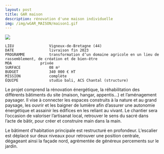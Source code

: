 ```yaml
---
layout: post
title: GAR maison
description: rénovation d'une maison individuelle
img: /img/wGAR_MAISON/maison1.gif
---
```


<div clas="img_row">
    <img class="col three" src="{{ site.baseurl }}/img/wGAR_MAISON/photo1.gif"/>
</div>

```
LIEU                Vigneux-de-Bretagne (44)
DATE                livraison fin 2023
PROGRAMME           transformation d’un domaine agricole en un lieu de rassemblement, de création et de bien-être
MOA  		    privée
SURFACE             08 m²
BUDGET              340 000 € HT
MISSION             complète
ÉQUIPE              studio bali, ACS Chantal (structure)
```

Le projet comprend la rénovation énergétique, la réhabilitation des différents bâtiments du site (maison, hangar, appentis...) et l’aménagement paysager.
Il vise à connecter les espaces construits à la nature et au grand paysage, les ouvrir et les baigner de lumière afin d’assurer une autonomie énergétique et assainir les édifices en les reliant au vivant. Le chantier sera l’occasion de valoriser l’artisanat local, retrouver le sens du sacré dans l’acte de bâtir, pour créer et construire main dans la main.

Le bâtiment d’habitation principale est restructuré en profondeur. L’escalier est déplacé sur deux niveaux pour retrouver une position centrale, dégageant ainsi la façade nord, agrémentée de généreux percements sur le jardin.

<div class="img_row">
	<img class="col three" src="{{ site.baseurl }}/img/wGAR_MAISON/maison1.gif" alt="" title="example image"/>
</div>
<div class="img_row">
	<img class="col three" src="{{ site.baseurl }}/img/wGAR_MAISON/maison2.jpg" alt="" title="example image"/>
</div>
<div class="img_row">
	<img class="col three" src="{{ site.baseurl }}/img/wGAR_MAISON/maison3.jpg" alt="" title="example image"/>
</div>
<div class="img_row">
	<img class="col three" src="{{ site.baseurl }}/img/wGAR_MAISON/maison4.jpg" alt="" title="example image"/>
</div>
<div class="img_row">
	<img class="col three" src="{{ site.baseurl }}/img/wGAR_MAISON/maison5.jpg" alt="" title="example image"/>
</div>
<div class="img_row">
	<img class="col three" src="{{ site.baseurl }}/img/wGAR_MAISON/maison6.gif" alt="" title="example image"/>
</div>
